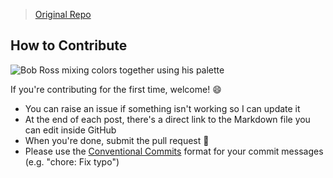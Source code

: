 > [Original Repo](https://github.com/mattcroat/joy-of-code)

## How to Contribute

![Bob Ross mixing colors together using his palette](https://i.giphy.com/media/d31vTpVi1LAcDvdm/giphy.webp)

If you're contributing for the first time, welcome! 😄

- You can raise an issue if something isn't working so I can update it
- At the end of each post, there's a direct link to the Markdown file you can edit inside GitHub
- When you're done, submit the pull request 🥳
- Please use the [Conventional Commits](https://www.conventionalcommits.org/en/v1.0.0/) format for your commit messages (e.g. "chore: Fix typo")
